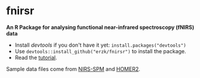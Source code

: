 
<!-- README.md is generated from README.Rmd. Please edit that file -->
fnirsr
======

**An R Package for analysing functional near-infrared spectroscopy (fNIRS) data**

-   Install *devtools* if you don't have it yet: `install.packages("devtools")`
-   Use `devtools::install_github("erzk/fnirsr")` to install the package.
-   Read the [tutorial](http://walczak.org/2017/01/fnirsr-an-r-package-to-analyse-etg-4000-fnirs-data/).

Sample data files come from [NIRS-SPM](https://www.nitrc.org/projects/nirs_spm/) and [HOMER2](http://homer-fnirs.org/).
